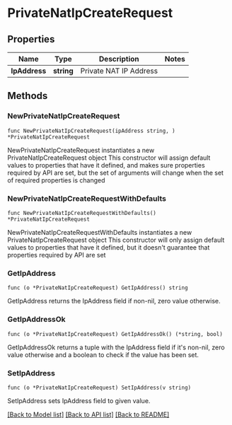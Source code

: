 # PrivateNatIpCreateRequest

## Properties

Name | Type | Description | Notes
------------ | ------------- | ------------- | -------------
**IpAddress** | **string** | Private NAT IP Address | 

## Methods

### NewPrivateNatIpCreateRequest

`func NewPrivateNatIpCreateRequest(ipAddress string, ) *PrivateNatIpCreateRequest`

NewPrivateNatIpCreateRequest instantiates a new PrivateNatIpCreateRequest object
This constructor will assign default values to properties that have it defined,
and makes sure properties required by API are set, but the set of arguments
will change when the set of required properties is changed

### NewPrivateNatIpCreateRequestWithDefaults

`func NewPrivateNatIpCreateRequestWithDefaults() *PrivateNatIpCreateRequest`

NewPrivateNatIpCreateRequestWithDefaults instantiates a new PrivateNatIpCreateRequest object
This constructor will only assign default values to properties that have it defined,
but it doesn't guarantee that properties required by API are set

### GetIpAddress

`func (o *PrivateNatIpCreateRequest) GetIpAddress() string`

GetIpAddress returns the IpAddress field if non-nil, zero value otherwise.

### GetIpAddressOk

`func (o *PrivateNatIpCreateRequest) GetIpAddressOk() (*string, bool)`

GetIpAddressOk returns a tuple with the IpAddress field if it's non-nil, zero value otherwise
and a boolean to check if the value has been set.

### SetIpAddress

`func (o *PrivateNatIpCreateRequest) SetIpAddress(v string)`

SetIpAddress sets IpAddress field to given value.



[[Back to Model list]](../README.md#documentation-for-models) [[Back to API list]](../README.md#documentation-for-api-endpoints) [[Back to README]](../README.md)


